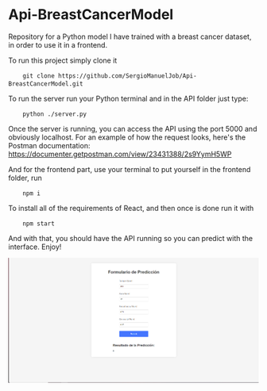 # Api-BreastCancerModel
Repository for a Python model I have trained with a breast cancer dataset, in order to use it in a frontend.

To run this project simply clone it 
```
    git clone https://github.com/SergioManuelJob/Api-BreastCancerModel.git
```

To run the server run your Python terminal and in the API folder just type:
```
    python ./server.py
```

Once the server is running, you can access the API using the port 5000 and obviously localhost. For an example of how the request looks, here's the Postman documentation:
https://documenter.getpostman.com/view/23431388/2s9YymH5WP

And for the frontend part, use your terminal to put yourself in the frontend folder, run

```
    npm i
```

To install all of the requirements of React, and then once is done run it with

```
    npm start
```

And with that, you should have the API running so you can predict with the interface. Enjoy!

![Texto alternativo](Screenshots/Interface.PNG)




